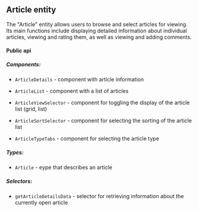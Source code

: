 ## Article entity

The "Article" entity allows users to browse and select articles for viewing. Its main functions include displaying detailed information about individual articles, viewing and rating them, as well as viewing and adding comments.

#### Public api

##### Components:

-   `ArticleDetails` - сomponent with article information

-   `ArticleList` - сomponent with a list of articles

-   `ArticleViewSelector` - сomponent for toggling the display of the article list (grid, list)

-   `ArticleSortSelector` - сomponent for selecting the sorting of the article list

-   `ArticleTypeTabs` - сomponent for selecting the article type

##### Types:

-   `Article` - еype that describes an article

##### Selectors:

-   `getArticleDetailsData` - selector for retrieving information about the currently open article
